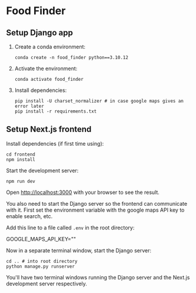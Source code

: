 # Food Finder

## Setup Django app

1. Create a conda environment:
   ```
   conda create -n food_finder python==3.10.12
   ```

2. Activate the environment:
   ```
   conda activate food_finder
   ```

3. Install dependencies:
   ```
   pip install -U charset_normalizer # in case google maps gives an error later
   pip install -r requirements.txt
   ```

## Setup Next.js frontend

Install dependencies (if first time using):
```
cd frontend
npm install
```

Start the development server:
```
npm run dev
```

Open [http://localhost:3000](http://localhost:3000) with your browser to see the result.

You also need to start the Django server so the frontend can communicate with it. First set the environment variable with the google maps API key to enable search, etc.

Add this line to a file called `.env` in the root directory:

GOOGLE_MAPS_API_KEY="<api-key-value>"

Now in a separate terminal window, start the Django server:

```
cd .. # into root directory
python manage.py runserver
```

You'll have two terminal windows running the Django server and the Next.js development server respectively.